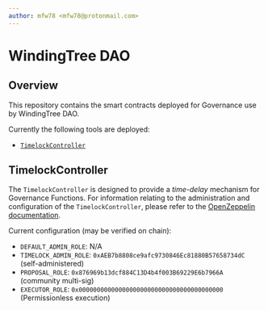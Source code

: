 ```yaml
---
author: mfw78 <mfw78@protonmail.com>
---
```


# WindingTree DAO

## Overview

This repository contains the smart contracts deployed for Governance use by WindingTree DAO.

Currently the following tools are deployed:

- [`TimelockController`](https://etherscan.io/address/0xaeb7b8808ce9afc9730846ec81880b57658734dc)

## TimelockController

The `TimelockController` is designed to provide a _time-delay_ mechanism for Governance Functions.
For information relating to the administration and configuration of the `TimelockController`,
please refer to the [OpenZeppelin documentation](https://docs.openzeppelin.com/contracts/4.x/api/governance#TimelockController).

Current configuration (may be verified on chain):

- `DEFAULT_ADMIN_ROLE`: N/A
- `TIMELOCK_ADMIN_ROLE`: `0xAEB7b8808ce9afc9730846Ec81880B57658734dC` (self-administered)
- `PROPOSAL_ROLE`: `0x876969b13dcf884C13D4b4f003B69229E6b7966A` (community multi-sig)
- `EXECUTOR_ROLE`: `0x0000000000000000000000000000000000000000` (Permissionless execution)
